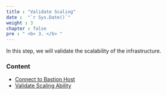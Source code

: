```yaml
---
title : "Validate Scaling"
date :  "`r Sys.Date()`" 
weight : 3 
chapter : false
pre : " <b> 3. </b> "
---
```


In this step, we will validate the scalability of the infrastructure.

### Content
- [Connect to Bastion Host](3.1-connect-bastion/) 
- [Validate Scaling Ability](3.2-scaling-check/) 
